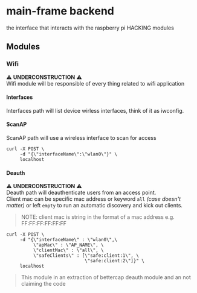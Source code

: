# main-frame backend
the interface that interacts with the raspberry pi HACKING modules

## Modules

### Wifi
:warning: __UNDERCONSTRUCTION__ :warning:\
Wifi module will be responsible of every thing related to wifi application 

#### Interfaces
Interfaces path will list device wirless interfaces, think of it as iwconfig.

#### ScanAP
ScanAP path will use a wireless interface to scan for access 
```console
curl -X POST \
     -d "{\"interfaceName\":\"wlan0\"}" \
     localhost
```

#### Deauth
:warning: __UNDERCONSTRUCTION__ :warning:\
Deauth path will deauthenticate users from an access point.\
Client mac can be specific mac address or keyword `all` *(case doesn't matter)* or left `empty` to run an automatic discovery and kick out clients.
>NOTE: client mac is string in the format of a mac address e.g. FF:FF:FF:FF:FF:FF

```console
curl -X POST \
     -d "{\"interfaceName\" : \"wlan0\",\
          \"apMac\" : \"AP_NAME\", \
          \"clientMac\" : \"all\", \
          \"safeClients\" : [\"safe:client:1\", \
                             \"safe:client:2\"]}" \
     localhost
```



>This module in an extraction of bettercap deauth module and an not claiming the code